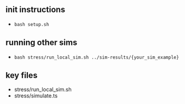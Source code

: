 ## init instructions
- `bash setup.sh`

## running other sims
- `bash stress/run_local_sim.sh ../sim-results/{your_sim_example}`

## key files 
- stress/run_local_sim.sh 
- stress/simulate.ts